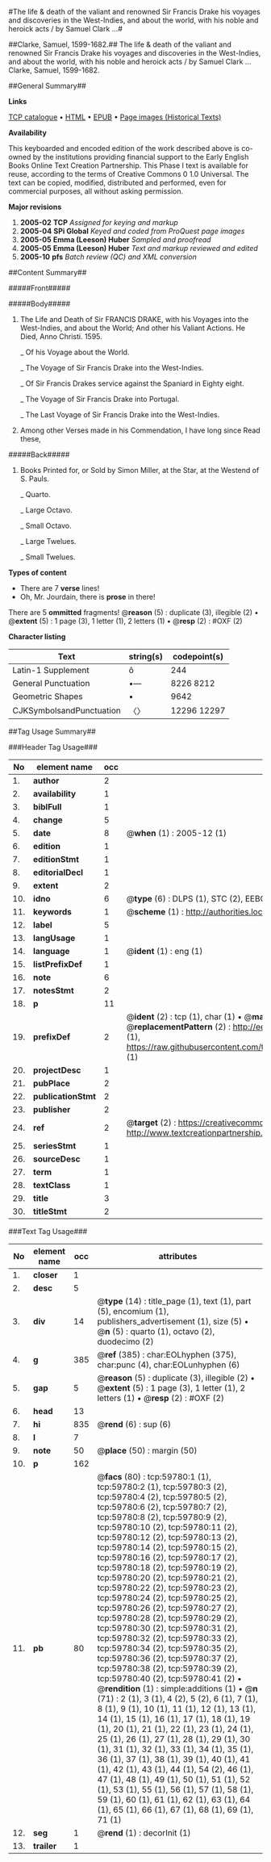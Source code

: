 #The life & death of the valiant and renowned Sir Francis Drake his voyages and discoveries in the West-Indies, and about the world, with his noble and heroick acts / by Samuel Clark ...#

##Clarke, Samuel, 1599-1682.##
The life & death of the valiant and renowned Sir Francis Drake his voyages and discoveries in the West-Indies, and about the world, with his noble and heroick acts / by Samuel Clark ...
Clarke, Samuel, 1599-1682.

##General Summary##

**Links**

[TCP catalogue](http://www.ota.ox.ac.uk/tcp/)  • 
[HTML](http://tei.it.ox.ac.uk/tcp/Texts-HTML/free/A33/A33326.html)  • 
[EPUB](http://tei.it.ox.ac.uk/tcp/Texts-EPUB/free/A33/A33326.epub) • 
[Page images (Historical Texts)](https://data.historicaltexts.jisc.ac.uk/view?pubId=eebo-12335937e&pageId=eebo-12335937e-59780-1)

**Availability**

This keyboarded and encoded edition of the
	       work described above is co-owned by the institutions
	       providing financial support to the Early English Books
	       Online Text Creation Partnership. This Phase I text is
	       available for reuse, according to the terms of Creative
	       Commons 0 1.0 Universal. The text can be copied,
	       modified, distributed and performed, even for
	       commercial purposes, all without asking permission.

**Major revisions**

1. __2005-02__ __TCP__ *Assigned for keying and markup*
1. __2005-04__ __SPi Global__ *Keyed and coded from ProQuest page images*
1. __2005-05__ __Emma (Leeson) Huber__ *Sampled and proofread*
1. __2005-05__ __Emma (Leeson) Huber__ *Text and markup reviewed and edited*
1. __2005-10__ __pfs__ *Batch review (QC) and XML conversion*

##Content Summary##

#####Front#####

#####Body#####

1. The Life and Death of Sir FRANCIS DRAKE, with his Voyages into the West-Indies, and about the World; And other his Valiant Actions. He Died, Anno Christi. 1595.

    _ Of his Voyage about the World.

    _ The Voyage of Sir Francis Drake into the West-Indies.

    _ Of Sir Francis Drakes service against the Spaniard in Eighty eight.

    _ The Voyage of Sir Francis Drake into Portugal.

    _ The Last Voyage of Sir Francis Drake into the West-Indies.

1. Among other Verses made in his Commendation, I have long since Read these,

#####Back#####

1. Books Printed for, or Sold by Simon Miller, at the Star, at the Westend of S. Pauls.

    _ Quarto.

    _ Large Octavo.

    _ Small Octavo.

    _ Large Twelues.

    _ Small Twelues.

**Types of content**

  * There are 7 **verse** lines!
  * Oh, Mr. Jourdain, there is **prose** in there!

There are 5 **ommitted** fragments! 
 @__reason__ (5) : duplicate (3), illegible (2)  •  @__extent__ (5) : 1 page (3), 1 letter (1), 2 letters (1)  •  @__resp__ (2) : #OXF (2)

**Character listing**


|Text|string(s)|codepoint(s)|
|---|---|---|
|Latin-1 Supplement|ô|244|
|General Punctuation|•—|8226 8212|
|Geometric Shapes|▪|9642|
|CJKSymbolsandPunctuation|〈〉|12296 12297|

##Tag Usage Summary##

###Header Tag Usage###

|No|element name|occ|attributes|
|---|---|---|---|
|1.|__author__|2||
|2.|__availability__|1||
|3.|__biblFull__|1||
|4.|__change__|5||
|5.|__date__|8| @__when__ (1) : 2005-12 (1)|
|6.|__edition__|1||
|7.|__editionStmt__|1||
|8.|__editorialDecl__|1||
|9.|__extent__|2||
|10.|__idno__|6| @__type__ (6) : DLPS (1), STC (2), EEBO-CITATION (1), OCLC (1), VID (1)|
|11.|__keywords__|1| @__scheme__ (1) : http://authorities.loc.gov/ (1)|
|12.|__label__|5||
|13.|__langUsage__|1||
|14.|__language__|1| @__ident__ (1) : eng (1)|
|15.|__listPrefixDef__|1||
|16.|__note__|6||
|17.|__notesStmt__|2||
|18.|__p__|11||
|19.|__prefixDef__|2| @__ident__ (2) : tcp (1), char (1)  •  @__matchPattern__ (2) : ([0-9\-]+):([0-9IVX]+) (1), (.+) (1)  •  @__replacementPattern__ (2) : http://eebo.chadwyck.com/downloadtiff?vid=$1&page=$2 (1), https://raw.githubusercontent.com/textcreationpartnership/Texts/master/tcpchars.xml#$1 (1)|
|20.|__projectDesc__|1||
|21.|__pubPlace__|2||
|22.|__publicationStmt__|2||
|23.|__publisher__|2||
|24.|__ref__|2| @__target__ (2) : https://creativecommons.org/publicdomain/zero/1.0/ (1), http://www.textcreationpartnership.org/docs/. (1)|
|25.|__seriesStmt__|1||
|26.|__sourceDesc__|1||
|27.|__term__|1||
|28.|__textClass__|1||
|29.|__title__|3||
|30.|__titleStmt__|2||


###Text Tag Usage###

|No|element name|occ|attributes|
|---|---|---|---|
|1.|__closer__|1||
|2.|__desc__|5||
|3.|__div__|14| @__type__ (14) : title_page (1), text (1), part (5), encomium (1), publishers_advertisement (1), size (5)  •  @__n__ (5) : quarto (1), octavo (2), duodecimo (2)|
|4.|__g__|385| @__ref__ (385) : char:EOLhyphen (375), char:punc (4), char:EOLunhyphen (6)|
|5.|__gap__|5| @__reason__ (5) : duplicate (3), illegible (2)  •  @__extent__ (5) : 1 page (3), 1 letter (1), 2 letters (1)  •  @__resp__ (2) : #OXF (2)|
|6.|__head__|13||
|7.|__hi__|835| @__rend__ (6) : sup (6)|
|8.|__l__|7||
|9.|__note__|50| @__place__ (50) : margin (50)|
|10.|__p__|162||
|11.|__pb__|80| @__facs__ (80) : tcp:59780:1 (1), tcp:59780:2 (1), tcp:59780:3 (2), tcp:59780:4 (2), tcp:59780:5 (2), tcp:59780:6 (2), tcp:59780:7 (2), tcp:59780:8 (2), tcp:59780:9 (2), tcp:59780:10 (2), tcp:59780:11 (2), tcp:59780:12 (2), tcp:59780:13 (2), tcp:59780:14 (2), tcp:59780:15 (2), tcp:59780:16 (2), tcp:59780:17 (2), tcp:59780:18 (2), tcp:59780:19 (2), tcp:59780:20 (2), tcp:59780:21 (2), tcp:59780:22 (2), tcp:59780:23 (2), tcp:59780:24 (2), tcp:59780:25 (2), tcp:59780:26 (2), tcp:59780:27 (2), tcp:59780:28 (2), tcp:59780:29 (2), tcp:59780:30 (2), tcp:59780:31 (2), tcp:59780:32 (2), tcp:59780:33 (2), tcp:59780:34 (2), tcp:59780:35 (2), tcp:59780:36 (2), tcp:59780:37 (2), tcp:59780:38 (2), tcp:59780:39 (2), tcp:59780:40 (2), tcp:59780:41 (2)  •  @__rendition__ (1) : simple:additions (1)  •  @__n__ (71) : 2 (1), 3 (1), 4 (2), 5 (2), 6 (1), 7 (1), 8 (1), 9 (1), 10 (1), 11 (1), 12 (1), 13 (1), 14 (1), 15 (1), 16 (1), 17 (1), 18 (1), 19 (1), 20 (1), 21 (1), 22 (1), 23 (1), 24 (1), 25 (1), 26 (1), 27 (1), 28 (1), 29 (1), 30 (1), 31 (1), 32 (1), 33 (1), 34 (1), 35 (1), 36 (1), 37 (1), 38 (1), 39 (1), 40 (1), 41 (1), 42 (1), 43 (1), 44 (1), 54 (2), 46 (1), 47 (1), 48 (1), 49 (1), 50 (1), 51 (1), 52 (1), 53 (1), 55 (1), 56 (1), 57 (1), 58 (1), 59 (1), 60 (1), 61 (1), 62 (1), 63 (1), 64 (1), 65 (1), 66 (1), 67 (1), 68 (1), 69 (1), 71 (1)|
|12.|__seg__|1| @__rend__ (1) : decorInit (1)|
|13.|__trailer__|1||
